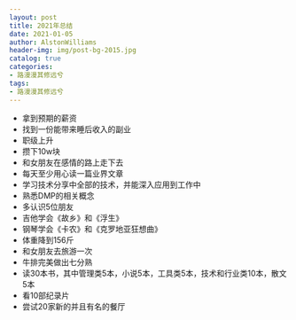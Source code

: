 ```yaml
---
layout: post
title: 2021年总结
date: 2021-01-05
author: AlstonWilliams
header-img: img/post-bg-2015.jpg
catalog: true
categories:
- 路漫漫其修远兮
tags:
- 路漫漫其修远兮
---
```


- 拿到预期的薪资
- 找到一份能带来睡后收入的副业
- 职级上升
- 攒下10w块
- 和女朋友在感情的路上走下去
- 每天至少用心读一篇业界文章
- 学习技术分享中全部的技术，并能深入应用到工作中
- 熟悉DMP的相关概念
- 多认识5位朋友
- 吉他学会《故乡》和《浮生》
- 钢琴学会《卡农》和《克罗地亚狂想曲》
- 体重降到156斤
- 和女朋友去旅游一次
- 牛排完美做出七分熟
- 读30本书，其中管理类5本，小说5本，工具类5本，技术和行业类10本，散文5本
- 看10部纪录片
- 尝试20家新的并且有名的餐厅
